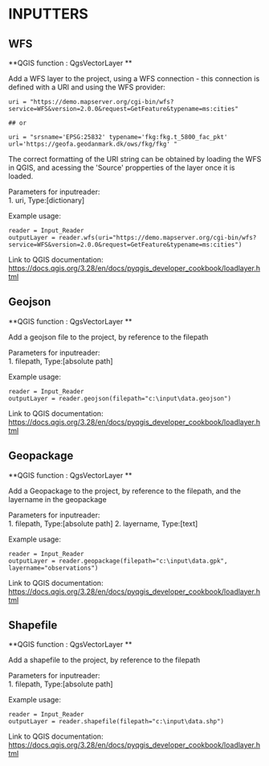# **INPUTTERS** 

## **WFS**

**QGIS function : QgsVectorLayer **

Add a WFS layer to the project, using a WFS connection -  this connection is defined with a URI and using the WFS provider:
```
uri = "https://demo.mapserver.org/cgi-bin/wfs?service=WFS&version=2.0.0&request=GetFeature&typename=ms:cities"

## or

uri = "srsname='EPSG:25832' typename='fkg:fkg.t_5800_fac_pkt' url='https://geofa.geodanmark.dk/ows/fkg/fkg' "

```
The correct formatting of the URI string can be obtained by loading the WFS in QGIS, and acessing the 'Source' propperties of the layer once it is loaded.

Parameters for inputreader: \
    1. uri,  Type:[dictionary]

Example usage:
```
reader = Input_Reader
outputLayer = reader.wfs(uri="https://demo.mapserver.org/cgi-bin/wfs?service=WFS&version=2.0.0&request=GetFeature&typename=ms:cities")
```
Link to QGIS documentation: https://docs.qgis.org/3.28/en/docs/pyqgis_developer_cookbook/loadlayer.html

## **Geojson**

**QGIS function : QgsVectorLayer **

Add a geojson file to the project, by reference to the filepath

Parameters for inputreader: \
    1. filepath,  Type:[absolute path]

Example usage:
```
reader = Input_Reader
outputLayer = reader.geojson(filepath="c:\input\data.geojson")
```
Link to QGIS documentation: https://docs.qgis.org/3.28/en/docs/pyqgis_developer_cookbook/loadlayer.html

## **Geopackage**

**QGIS function : QgsVectorLayer **

Add a Geopackage to the project, by reference to the filepath, and the layername in the geopackage

Parameters for inputreader: \
    1. filepath,  Type:[absolute path]
    2. layername, Type:[text]

Example usage:
```
reader = Input_Reader
outputLayer = reader.geopackage(filepath="c:\input\data.gpk", layername="observations")
```
Link to QGIS documentation: https://docs.qgis.org/3.28/en/docs/pyqgis_developer_cookbook/loadlayer.html

## **Shapefile**

**QGIS function : QgsVectorLayer **

Add a shapefile to the project, by reference to the filepath

Parameters for inputreader: \
    1. filepath,  Type:[absolute path]

Example usage:
```
reader = Input_Reader
outputLayer = reader.shapefile(filepath="c:\input\data.shp")
```
Link to QGIS documentation: https://docs.qgis.org/3.28/en/docs/pyqgis_developer_cookbook/loadlayer.html